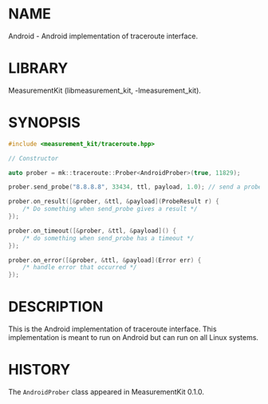 # NAME
Android - Android implementation of traceroute interface.

# LIBRARY
MeasurementKit (libmeasurement_kit, -lmeasurement_kit).

# SYNOPSIS

```C++
#include <measurement_kit/traceroute.hpp>

// Constructor

auto prober = mk::traceroute::Prober<AndroidProber>(true, 11829);

prober.send_probe("8.8.8.8", 33434, ttl, payload, 1.0); // send a probe

prober.on_result([&prober, &ttl, &payload](ProbeResult r) {
    /* Do something when send_probe gives a result */
});

prober.on_timeout([&prober, &ttl, &payload]() {
    /* do something when send_probe has a timeout */
});

prober.on_error([&prober, &ttl, &payload](Error err) {
    /* handle error that occurred */
});
```

# DESCRIPTION

This is the Android implementation of traceroute interface. This implementation is meant to run on Android but can run on all Linux systems.

# HISTORY

The `AndroidProber` class appeared in MeasurementKit 0.1.0.
